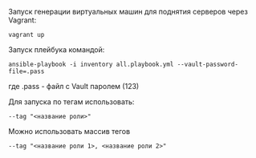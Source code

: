 Запуск генерации виртуальных машин для поднятия серверов через Vagrant:

```
vagrant up
```

Запуск плейбука командой:

```
ansible-playbook -i inventory all.playbook.yml --vault-password-file=.pass
```

где .pass - файл с Vault паролем (123)

Для запуска по тегам использовать:

```
--tag "<название роли>"
```

Можно использовать массив тегов

```
--tag "<название роли 1>, <название роли 2>"
```
